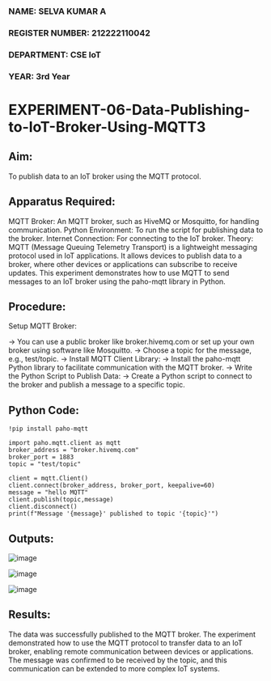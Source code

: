 ### NAME: SELVA KUMAR A
### REGISTER NUMBER: 212222110042
### DEPARTMENT: CSE IoT
### YEAR: 3rd Year

# EXPERIMENT-06-Data-Publishing-to-IoT-Broker-Using-MQTT3

## Aim:
To publish data to an IoT broker using the MQTT protocol.

## Apparatus Required:
MQTT Broker: An MQTT broker, such as HiveMQ or Mosquitto, for handling communication.
Python Environment: To run the script for publishing data to the broker.
Internet Connection: For connecting to the IoT broker.
Theory:
MQTT (Message Queuing Telemetry Transport) is a lightweight messaging protocol used in IoT applications. It allows devices to publish data to a broker, where other devices or applications can subscribe to receive updates. This experiment demonstrates how to use MQTT to send messages to an IoT broker using the paho-mqtt library in Python.

## Procedure:
Setup MQTT Broker:

-> You can use a public broker like broker.hivemq.com or set up your own broker using software like Mosquitto.
-> Choose a topic for the message, e.g., test/topic.
-> Install MQTT Client Library:
-> Install the paho-mqtt Python library to facilitate communication with the MQTT broker.
-> Write the Python Script to Publish Data:
-> Create a Python script to connect to the broker and publish a message to a specific topic.

## Python Code:
```
!pip install paho-mqtt
```
```
import paho.mqtt.client as mqtt
broker_address = "broker.hivemq.com"
broker_port = 1883
topic = "test/topic"

client = mqtt.Client()
client.connect(broker_address, broker_port, keepalive=60)
message = "hello MQTT"
client.publish(topic,message)
client.disconnect()
print(f"Message '{message}' published to topic '{topic}'")
```

## Outputs:
![image](https://github.com/user-attachments/assets/1d94cda8-a75e-4af3-8713-b3100d848b06)

![image](https://github.com/user-attachments/assets/c7ca1806-3ecc-45f3-8a41-f493cea9642f)

![image](https://github.com/user-attachments/assets/0936f26c-f4bc-46cd-8a82-c5d872118d5b)


## Results:
The data was successfully published to the MQTT broker. The experiment demonstrated how to use the MQTT protocol to transfer data to an IoT broker, enabling remote communication between devices or applications. The message was confirmed to be received by the topic, and this communication can be extended to more complex IoT systems.
